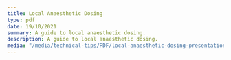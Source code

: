 ```yaml
---
title: Local Anaesthetic Dosing
type: pdf
date: 19/10/2021
summary: A guide to local anaesthetic dosing.
description: A guide to local anaesthetic dosing.
media: "/media/technical-tips/PDF/local-anaesthetic-dosing-presentation.pdf"
---
```

